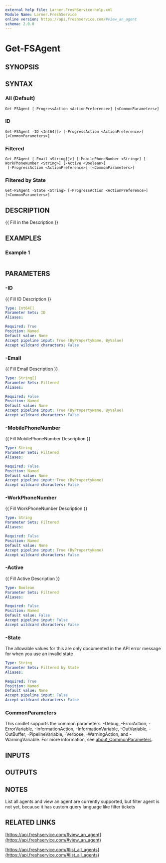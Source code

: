 ```yaml
---
external help file: Larner.FreshService-help.xml
Module Name: Larner.FreshService
online version: https://api.freshservice.com/#view_an_agent
schema: 2.0.0
---
```


# Get-FSAgent

## SYNOPSIS

## SYNTAX

### All (Default)

```text
Get-FSAgent [-ProgressAction <ActionPreference>] [<CommonParameters>]
```

### ID

```text
Get-FSAgent -ID <Int64[]> [-ProgressAction <ActionPreference>] [<CommonParameters>]
```

### Filtered

```text
Get-FSAgent [-Email <String[]>] [-MobilePhoneNumber <String>] [-WorkPhoneNumber <String>] [-Active <Boolean>]
 [-ProgressAction <ActionPreference>] [<CommonParameters>]
```

### Filtered by State

```text
Get-FSAgent -State <String> [-ProgressAction <ActionPreference>] [<CommonParameters>]
```

## DESCRIPTION

{{ Fill in the Description }}

## EXAMPLES

### Example 1

```PowerShell

```

## PARAMETERS

### -ID

{{ Fill ID Description }}

```yaml
Type: Int64[]
Parameter Sets: ID
Aliases:

Required: True
Position: Named
Default value: None
Accept pipeline input: True (ByPropertyName, ByValue)
Accept wildcard characters: False
```

### -Email

{{ Fill Email Description }}

```yaml
Type: String[]
Parameter Sets: Filtered
Aliases:

Required: False
Position: Named
Default value: None
Accept pipeline input: True (ByPropertyName, ByValue)
Accept wildcard characters: False
```

### -MobilePhoneNumber

{{ Fill MobilePhoneNumber Description }}

```yaml
Type: String
Parameter Sets: Filtered
Aliases:

Required: False
Position: Named
Default value: None
Accept pipeline input: True (ByPropertyName)
Accept wildcard characters: False
```

### -WorkPhoneNumber

{{ Fill WorkPhoneNumber Description }}

```yaml
Type: String
Parameter Sets: Filtered
Aliases:

Required: False
Position: Named
Default value: None
Accept pipeline input: True (ByPropertyName)
Accept wildcard characters: False
```

### -Active

{{ Fill Active Description }}

```yaml
Type: Boolean
Parameter Sets: Filtered
Aliases:

Required: False
Position: Named
Default value: False
Accept pipeline input: False
Accept wildcard characters: False
```

### -State

The allowable values for this are only documented in the API error message for when you use an invalid state

```yaml
Type: String
Parameter Sets: Filtered by State
Aliases:

Required: True
Position: Named
Default value: None
Accept pipeline input: False
Accept wildcard characters: False
```

### CommonParameters

This cmdlet supports the common parameters: -Debug, -ErrorAction, -ErrorVariable, -InformationAction, -InformationVariable, -OutVariable, -OutBuffer, -PipelineVariable, -Verbose, -WarningAction, and -WarningVariable. For more information, see [about_CommonParameters](http://go.microsoft.com/fwlink/?LinkID=113216).

## INPUTS

## OUTPUTS

## NOTES

List all agents and view an agent are currently supported, but filter agent is not yet, because it has custom query language like filter tickets

## RELATED LINKS

[https://api.freshservice.com/#view_an_agent](https://api.freshservice.com/#view_an_agent)

[https://api.freshservice.com/#list_all_agents](https://api.freshservice.com/#list_all_agents)

